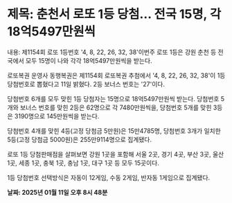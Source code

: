 # **제목: 춘천서 로또 1등 당첨… 전국 15명, 각 18억5497만원씩**

  내용: 제1154회 로또 1등번호 '4, 8, 22, 26, 32, 38'이번주 로또 1등은 강원 춘천 등 전국에서 모두 15명이 나와 각각 18억5497만원씩을 받는다.

로또복권 운영사 동행복권은 제1154회 로또복권 추첨에서 '4, 8, 22, 26, 32, 38'이 1등 당첨번호로 뽑혔다고 11일 밝혔다. 2등 보너스 번호는 '27'이다.

당첨번호 6개를 모두 맞힌 1등 당첨자는 15명으로 18억5497만원씩 받는다. 당첨번호 5개와 보너스 번호를 맞힌 2등은 62명으로 각 7480만원씩을, 당첨번호 5개를 맞힌 3등은 3190명으로 145만원씩을 받는다.

당첨번호 4개를 맞힌 4등(고정 당첨금 5만원)은 15만4785명, 당첨번호 3개가 일치한 5등(고정 당첨금 5000원)은 255만9114명으로 집계됐다.

로또 1등 당첨판매점을 살펴보면 강원 1곳을 포함해 서울 2곳, 경기 4곳, 부산 3곳, 울산 1곳, 세종 1곳, 충북 1곳, 충남 1곳, 대구 1곳 등 모두 15곳이다.

1등 당첨번호 선택방식은 자동이 12게임, 수동 2게임, 반자동 1게임으로 집계됐다.

  **날짜: 2025년 01월 11일 오후 8시 48분**
